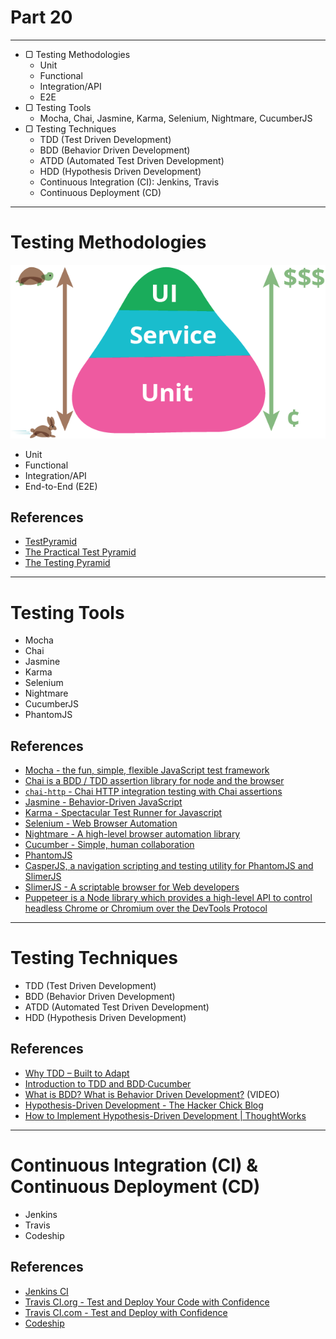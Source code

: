# Part 20

---

* ▢ Testing Methodologies
  * Unit
  * Functional
  * Integration/API
  * E2E
* ▢ Testing Tools
  * Mocha, Chai, Jasmine, Karma, Selenium, Nightmare, CucumberJS
* ▢ Testing Techniques
  * TDD (Test Driven Development)
  * BDD (Behavior Driven Development)
  * ATDD (Automated Test Driven Development)
  * HDD (Hypothesis Driven Development)
  * Continuous Integration (CI): Jenkins, Travis
  * Continuous Deployment (CD)

---

# Testing Methodologies

![](./assets/test-pyramid.png)

* Unit
* Functional
* Integration/API
* End-to-End (E2E)

## References

* [TestPyramid](https://martinfowler.com/bliki/TestPyramid.html)
* [The Practical Test Pyramid](https://martinfowler.com/articles/practical-test-pyramid.html)
* [The Testing Pyramid](http://www.agilenutshell.com/episodes/41-testing-pyramid)

---

# Testing Tools

* Mocha
* Chai
* Jasmine
* Karma
* Selenium
* Nightmare
* CucumberJS
* PhantomJS

## References

* [Mocha - the fun, simple, flexible JavaScript test framework](https://mochajs.org)
* [Chai is a BDD / TDD assertion library for node and the browser](http://www.chaijs.com)
* [`chai-http` - Chai HTTP integration testing with Chai assertions](https://npm.im/chai-http)
* [Jasmine - Behavior-Driven JavaScript](https://jasmine.github.io)
* [Karma - Spectacular Test Runner for Javascript](https://karma-runner.github.io)
* [Selenium - Web Browser Automation](https://www.seleniumhq.org)
* [Nightmare - A high-level browser automation library](http://www.nightmarejs.org)
* [Cucumber - Simple, human collaboration](https://cucumber.io)
* [PhantomJS](http://phantomjs.org)
* [CasperJS, a navigation scripting and testing utility for PhantomJS and SlimerJS](http://casperjs.org)
* [SlimerJS - A scriptable browser for Web developers](https://slimerjs.org)
* [Puppeteer is a Node library which provides a high-level API to control headless Chrome or Chromium over the DevTools Protocol](https://developers.google.com/web/tools/puppeteer)

---

# Testing Techniques

* TDD (Test Driven Development)
* BDD (Behavior Driven Development)
* ATDD (Automated Test Driven Development)
* HDD (Hypothesis Driven Development)

## References

* [Why TDD – Built to Adapt](https://builttoadapt.io/why-tdd-489fdcdda05e)
* [Introduction to TDD and BDD·Cucumber](https://cucumber.io/blog/2017/05/15/intro-to-bdd-and-tdd)
* [What is BDD? What is Behavior Driven Development?](https://www.youtube.com/watch?v=VS6EEUVZGLE) (VIDEO)
* [Hypothesis-Driven Development - The Hacker Chick Blog](https://hackerchick.com/hypothesis-driven-development)
* [How to Implement Hypothesis-Driven Development | ThoughtWorks](https://www.thoughtworks.com/insights/blog/how-implement-hypothesis-driven-development)

---

# Continuous Integration (CI) & Continuous Deployment (CD)

* Jenkins
* Travis
* Codeship

## References

* [Jenkins CI](https://jenkins.io)
* [Travis CI.org - Test and Deploy Your Code with Confidence](https://travis-ci.org)
* [Travis CI.com - Test and Deploy with Confidence](https://travis-ci.com)
* [Codeship](https://codeship.com)
